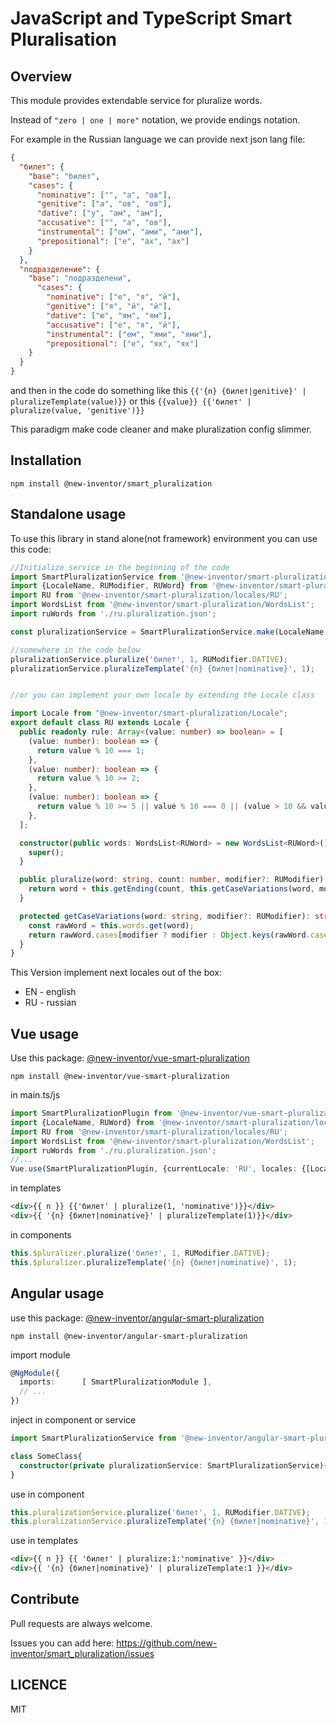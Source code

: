 JavaScript and TypeScript Smart Pluralisation
==============================

Overview
--------

This module provides extendable service for pluralize words.

Instead of `"zero | one | more"` notation, we provide endings notation.

For example in the Russian language we can provide next json lang file:

```json
{
  "билет": {
    "base": "билет",
    "cases": {
      "nominative": ["", "а", "ов"],
      "genitive": ["а", "ов", "ов"],
      "dative": ["у", "ам", "ам"],
      "accusative": ["", "а", "ов"],
      "instrumental": ["ом", "ами", "ами"],
      "prepositional": ["е", "ах", "ах"]
    }
  },
  "подразделение": {
    "base": "подразделени",
      "cases": {
        "nominative": ["е", "я", "й"],
        "genitive": ["я", "й", "й"],
        "dative": ["ю", "ям", "ям"],
        "accusative": ["е", "я", "й"],
        "instrumental": ["ем", "ями", "ями"],
        "prepositional": ["е", "ях", "ях"]
    }
  }
}
```  

and then in the code do something like this `{{'{n} {билет|genitive}' | pluralizeTemplate(value)}}`
or this `{{value}} {{'билет' | pluralize(value, 'genitive')}}`

This paradigm make code cleaner and make pluralization config slimmer.

Installation
------------

```shell script
npm install @new-inventor/smart_pluralization
```

Standalone usage
----------------

To use this library in stand alone(not framework) environment you can use this code:

```typescript
//Initialize service in the beginning of the code
import SmartPluralizationService from '@new-inventor/smart-pluralization/SmartPluralization.service';
import {LocaleName, RUModifier, RUWord} from '@new-inventor/smart-pluralization/locales';
import RU from '@new-inventor/smart-pluralization/locales/RU';
import WordsList from '@new-inventor/smart-pluralization/WordsList';
import ruWords from './ru.pluralization.json';

const pluralizationService = SmartPluralizationService.make(LocaleName.RU, {[LocaleName.RU]: new RU(new WordsList<RUWord>(ruWords))});

//somewhere in the code below
pluralizationService.pluralize('билет', 1, RUModifier.DATIVE);
pluralizationService.pluralizeTemplate('{n} {билет|nominative}', 1);


//or you can implement your own locale by extending the Locale class

import Locale from "@new-inventor/smart-pluralization/Locale";
export default class RU extends Locale {
  public readonly rule: Array<(value: number) => boolean> = [
    (value: number): boolean => {
      return value % 10 === 1;
    },
    (value: number): boolean => {
      return value % 10 >= 2;
    },
    (value: number): boolean => {
      return value % 10 >= 5 || value % 10 === 0 || (value > 10 && value < 20);
    },
  ];

  constructor(public words: WordsList<RUWord> = new WordsList<RUWord>()) {
    super();
  }

  public pluralize(word: string, count: number, modifier?: RUModifier): string {
    return word + this.getEnding(count, this.getCaseVariations(word, modifier));
  }

  protected getCaseVariations(word: string, modifier?: RUModifier): string[] {
    const rawWord = this.words.get(word);
    return rawWord.cases[modifier ? modifier : Object.keys(rawWord.cases)[0]];
  }
}
```

This Version implement next locales out of the box:

* EN - english
* RU - russian

Vue usage
---------

Use this package: [@new-inventor/vue-smart-pluralization](https://github.com/new-inventor/vue-smart-pluralization)

```shell script
npm install @new-inventor/vue-smart-pluralization
``` 

in main.ts/js 

```typescript
import SmartPluralizationPlugin from '@new-inventor/vue-smart-pluralization';
import {LocaleName, RUWord} from '@new-inventor/smart-pluralization/locales';
import RU from '@new-inventor/smart-pluralization/locales/RU';
import WordsList from '@new-inventor/smart-pluralization/WordsList';
import ruWords from './ru.pluralization.json';
//...
Vue.use(SmartPluralizationPlugin, {currentLocale: 'RU', locales: {[LocaleName.RU]: new RU(new WordsList<RUWord>(ruWords))}});
```

in templates

```html
<div>{{ n }} {{'билет' | pluralize(1, 'nominative')}}</div>
<div>{{ '{n} {билет|nominative}' | pluralizeTemplate(1)}}</div>
```

in components

```typescript
this.$pluralizer.pluralize('билет', 1, RUModifier.DATIVE);
this.$pluralizer.pluralizeTemplate('{n} {билет|nominative}', 1);
```

Angular usage
-------------

use this package: [@new-inventor/angular-smart-pluralization](https://github.com/new-inventor/angular-smart-pluralization)

```shell script
npm install @new-inventor/angular-smart-pluralization
``` 

import module

```typescript
@NgModule({
  imports:      [ SmartPluralizationModule ],
  // ...
})
```

inject in component or service

```typescript
import SmartPluralizationService from '@new-inventor/angular-smart-pluralization/SmartPluralization.service';

class SomeClass{
  constructor(private pluralizationService: SmartPluralizationService){}
}
```

use in component

```typescript
this.pluralizationService.pluralize('билет', 1, RUModifier.DATIVE);
this.pluralizationService.pluralizeTemplate('{n} {билет|nominative}', 1);
```

use in templates

```html
<div>{{ n }} {{ 'билет' | pluralize:1:'nominative' }}</div>
<div>{{ '{n} {билет|nominative}' | pluralizeTemplate:1 }}</div>
```

Contribute
----------
Pull requests are always welcome.

Issues you can add here: https://github.com/new-inventor/smart_pluralization/issues

LICENCE
-------
MIT

